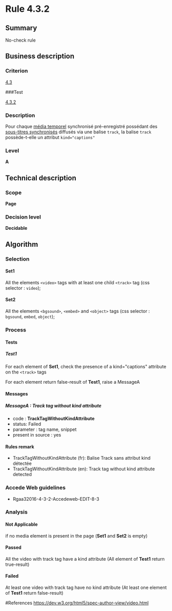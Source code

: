 # Rule 4.3.2

## Summary

No-check rule

## Business description

### Criterion

[4.3](http://references.modernisation.gouv.fr/rgaa/criteres.html#crit-4-3)

###Test

[4.3.2](http://references.modernisation.gouv.fr/rgaa/criteres.html#test-4.3.2)

### Description

Pour chaque <a href="http://references.modernisation.gouv.fr/referentiel-technique-0#mMediaTemp">m&eacute;dia temporel</a> synchronis&eacute; pr&eacute;-enregistr&eacute; poss&eacute;dant des <a href="http://references.modernisation.gouv.fr/referentiel-technique-0#mSsTitreSynchro">sous-titres synchronis&eacute;s</a> diffus&eacute;s via une balise `track`, la balise `track` poss&egrave;de-t-elle un attribut `kind="captions"`

### Level

**A**

## Technical description

### Scope

**Page**

### Decision level

**Decidable**

## Algorithm

### Selection

#### Set1

All the elements `<video>` tags with at least one child `<track>` tag (css selector : `video`);

#### Set2

All the elements `<bgsound>`, `<embed>` and `<object>` tags (css selector : `bgsound`, `embed`, `object`);

### Process

#### Tests

##### Test1

For each element of **Set1**, check the presence of a kind="captions" attribute on the `<track>` tags

For each element return false-result of **Test1**, raise a MessageA

#### Messages

##### MessageA : Track tag without kind attribute

-    code : **TrackTagWithoutKindAttribute** 
-    status: Failed
-    parameter : tag name, snippet
-    present in source : yes

#### Rules remark

 * TrackTagWithoutKindAttribute (fr): Balise Track sans attribut kind d&eacute;tect&eacute;e
 * TrackTagWithoutKindAttribute (en): Track tag without kind attribute detected

### Accede Web guidelines

 * Rgaa32016-4-3-2-Accedeweb-EDIT-8-3

### Analysis

#### Not Applicable

if no media element is present in the page (**Set1** and **Set2** is empty)

#### Passed

All the video with track tag have a kind attribute (All element of **Test1** return true-result)

#### Failed

At least one video with track tag have no kind attribute (At least one element of **Test1** return false-result)

#References
https://dev.w3.org/html5/spec-author-view/video.html
